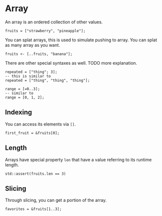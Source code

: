 # Array

An array is an ordered collection of other values.

```butter
fruits = ["strawberry", "pineapple"];
```

You can splat arrays, this is used to simulate pushing to array. You can splat as many array as you want.

```butter
fruits <- [..fruits, "banana"];
```

There are other special syntaxes as well. TODO more explanation.

```butter
repeated = ["thing"; 3];
-- this is similar to
repeated = ["thing", "thing", "thing"];

range = [=0..3];
-- similar to
range = [0, 1, 2];
```

## Indexing

You can access its elements via `[]`.

```butter
first_fruit = &fruits[0];
```

## Length

Arrays have special property `len` that have a value referring to its runtime length.

```butter
std::assert(fruits.len == 3)
```

## Slicing

Through slicing, you can get a portion of the array.

```butter
favorites = &fruits[1..3];
```
